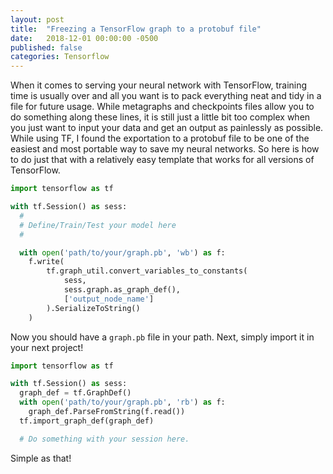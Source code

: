 ```yaml
---
layout: post
title:  "Freezing a TensorFlow graph to a protobuf file"
date:   2018-12-01 00:00:00 -0500
published: false
categories: Tensorflow
---
```


When it comes to serving your neural network with TensorFlow, training time is usually over and all you want is to pack everything neat and tidy in a file for future usage. While metagraphs and checkpoints files allow you to do something along these lines, it is still just a little bit too complex when you just want to input your data and get an output as painlessly as possible. While using TF, I found the exportation to a protobuf file to be one of the easiest and most portable way to save my neural networks. So here is how to do just that with a relatively easy template that works for all versions of TensorFlow.

```py
import tensorflow as tf

with tf.Session() as sess:
  #
  # Define/Train/Test your model here
  #

  with open('path/to/your/graph.pb', 'wb') as f:
    f.write(
        tf.graph_util.convert_variables_to_constants(
            sess,
            sess.graph.as_graph_def(),
            ['output_node_name']
        ).SerializeToString()
    )

```

Now you should have a `graph.pb` file in your path. Next, simply import it in your next project!

```py
import tensorflow as tf

with tf.Session() as sess:
  graph_def = tf.GraphDef()
  with open('path/to/your/graph.pb', 'rb') as f:
    graph_def.ParseFromString(f.read())
  tf.import_graph_def(graph_def)

  # Do something with your session here.
```

Simple as that!
